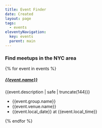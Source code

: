 ```yaml
---
title: Event Finder
date: Created
layout: page
tags:
  - events
eleventyNavigation:
  key: events
  parent: main
---
```


<div class="meet-container" >
  <h3 class="boldheader">Find meetups in the NYC area</h3>
  {% for event in events %} 
  <div class="card">
    <img src="" class="card-img-top" alt="">
    <div class="card-body">
      <h5 class="card-title"><a href="/events/{{event.group.urlname | slug }}-{{event.id}}/" class="card-link">{{event.name}}</a></h5>
      <p class="card-text">{{event.description | safe | truncate(144)}}</p>
    </div>
    <ul class="list-group list-group-flush">
      <li class="list-group-item">{{event.group.name}}</li>
      <li class="list-group-item">{{event.venue.name}}</li>
      <li class="list-group-item">{{event.local_date}} at {{event.local_time}}</li>
    </ul>
  </div>
  {% endfor %}
</div>

